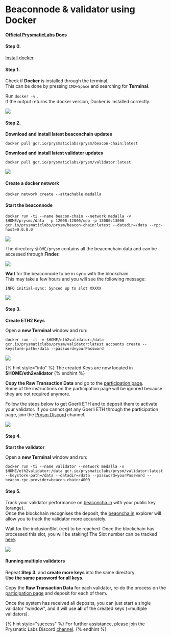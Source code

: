 # Beaconnode & validator using Docker

#### &#x20;[Official **PrysmaticLabs Docs**](https://docs.prylabs.network/docs/getting-started/)

#### Step 0.&#x20;

[Install docker ](https://docs.docker.com/docker-for-mac/install/)

#### **Step 1.**

Check if **Docker** is installed through the terminal. \
This can be done by pressing `CMD+Space` and searching for **Terminal**.

Run `docker -v` .\
If the output returns the docker version, Docker is installed correctly.

![](<../../../.gitbook/assets/image (18).png>)



#### **Step 2.**

**Download and install latest beaconchain updates**

`docker pull gcr.io/prysmaticlabs/prysm/beacon-chain:latest`

**Download and install latest validator updates**

`docker pull gcr.io/prysmaticlabs/prysm/validator:latest`

![](<../../../.gitbook/assets/image (2).png>)

#### **Create a docker network**

`docker network create --attachable medalla`

#### **Start the beaconnode**

`docker run -ti --name beacon-chain --network medalla -v $HOME/prysm:/data  -p 12000:12000/udp -p 13000:13000 gcr.io/prysmaticlabs/prysm/beacon-chain:latest --datadir=/data --rpc-host=0.0.0.0`

![](<../../../.gitbook/assets/image (7).png>)

The directory `$HOME/prysm` contains all the beaconchain data and can be accessed through **Finder.**

![](<../../../.gitbook/assets/image (20).png>)

**Wait** for the beaconnode to be in sync with the blockchain. \
This may take a few hours and you will see the following message:

`INFO initial-sync: Synced up to slot XXXXX`

![](<../../../.gitbook/assets/image (1) (1).png>)



#### **Step 3.**

**Create ETH2 Keys**

Open a **new Terminal** window and run:

`docker run -it -v $HOME/eth2validator:/data gcr.io/prysmaticlabs/prysm/validator:latest accounts create --keystore-path=/data --password=yourPassword`

![](<../../../.gitbook/assets/image (1).png>)

{% hint style="info" %}
The created Keys are now located in **$HOME/eth2validator**&#x20;
{% endhint %}

**Copy the Raw Transaction Data** and go to the [participation page](https://prylabs.net/participate).\
Some of the instructions on the participation page will be ignored because they are not required anymore.&#x20;

Follow the steps below to get Goerli ETH and to deposit them to activate your validator. If you cannot get any Goerli ETH through the participation page, join the [Prysm Discord](https://discord.gg/wJW7Rjk) channel.

![](<../../../.gitbook/assets/image (6) (3) (1) (1).png>)

#### **Step 4.**

**Start the validator**

Open a **new Terminal** window and run:

`docker run -ti --name validator --network medalla -v $HOME/eth2validator:/data gcr.io/prysmaticlabs/prysm/validator:latest --keystore-path=/data --datadir=/data --password=yourPassword --beacon-rpc-provider=beacon-chain:4000`

#### **Step 5.**

Track your validator performance on [beaconcha.in](https://beaconcha.in/dashboard?validators=) with your public key (orange). \
Once the blockchain recognises the deposit, the [beaoncha.in](https://beaconcha.in/) explorer will allow you to track the validator more accurately.

Wait for the inclusionSlot (red) to be reached. Once the blockchain has processed this slot, you will be staking! The Slot number can be tracked [here](https://beaconcha.in/blocks).

![](<../../../.gitbook/assets/image (35).png>)



#### **Running multiple validators**&#x20;

Repeat **Step 3.** and **create more keys** into the same directory. \
**Use the same password for all keys.**

Copy the **Raw Transaction Data** for each validator, re-do the process on the [participation page](https://prylabs.net/participate) and deposit for each of them.

Once the system has received all deposits, you can just start a single validator "window", and it will use **all** of the created keys (=multiple validators).

{% hint style="success" %}
For further assistance, please join the Prysmatic Labs Discord [channel](https://discord.gg/wJW7Rjk).
{% endhint %}

